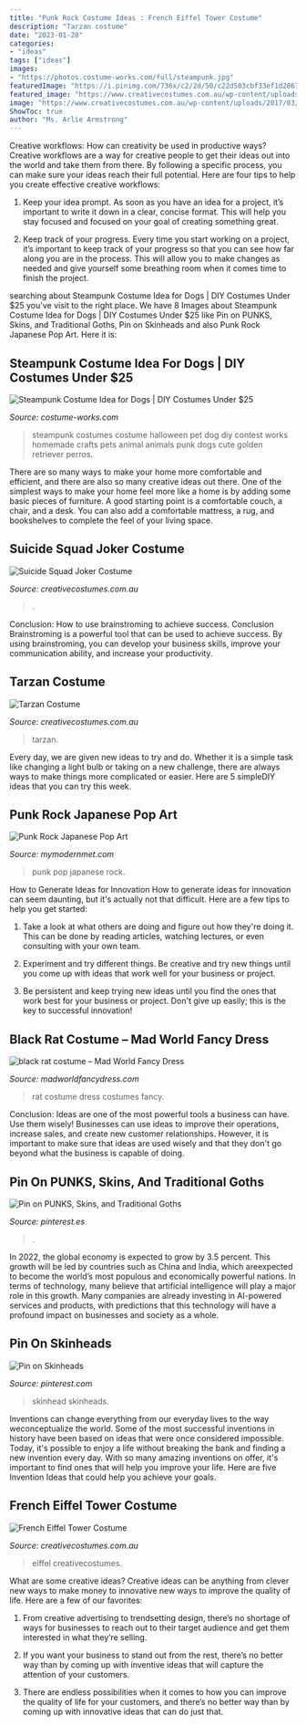 ```yaml
---
title: "Punk Rock Costume Ideas : French Eiffel Tower Costume"
description: "Tarzan costume"
date: "2023-01-28"
categories:
- "ideas"
tags: ["ideas"]
images:
- "https://photos.costume-works.com/full/steampunk.jpg"
featuredImage: "https://i.pinimg.com/736x/c2/2d/50/c22d503cbf33ef1d28674e47a6d57a23--gothic-fashion-grunge-fashion.jpg"
featured_image: "https://www.creativecostumes.com.au/wp-content/uploads/2017/03/joker-suicide-768x1024.jpg"
image: "https://www.creativecostumes.com.au/wp-content/uploads/2017/03/eiffel-768x1024.jpg"
ShowToc: true
author: "Ms. Arlie Armstrong"
---
```



Creative workflows: How can creativity be used in productive ways?
Creative workflows are a way for creative people to get their ideas out into the world and take them from there. By following a specific process, you can make sure your ideas reach their full potential. Here are four tips to help you create effective creative workflows:
1. Keep your idea prompt. As soon as you have an idea for a project, it’s important to write it down in a clear, concise format. This will help you stay focused and focused on your goal of creating something great.

2. Keep track of your progress. Every time you start working on a project, it’s important to keep track of your progress so that you can see how far along you are in the process. This will allow you to make changes as needed and give yourself some breathing room when it comes time to finish the project.


	

		
searching about Steampunk Costume Idea for Dogs | DIY Costumes Under $25 you've visit to the right place. We have 8 Images about Steampunk Costume Idea for Dogs | DIY Costumes Under $25 like Pin on PUNKS, Skins, and Traditional Goths, Pin on Skinheads and also Punk Rock Japanese Pop Art. Here it is:
		
    
## Steampunk Costume Idea For Dogs | DIY Costumes Under $25

<img loading=lazy src="https://photos.costume-works.com/full/steampunk.jpg" onerror="this.onerror=null;this.src='https://tse3.mm.bing.net/th?id=OIP.FsNS4X3iHg5S-CGwbv97OgHaKL&amp;pid=15.1';" alt="Steampunk Costume Idea for Dogs | DIY Costumes Under $25">

_Source: costume-works.com_

>steampunk costumes costume halloween pet dog diy contest works homemade crafts pets animal animals punk dogs cute golden retriever perros. 

	

There are so many ways to make your home more comfortable and efficient, and there are also so many creative ideas out there. One of the simplest ways to make your home feel more like a home is by adding some basic pieces of furniture. A good starting point is a comfortable couch, a chair, and a desk. You can also add a comfortable mattress, a rug, and bookshelves to complete the feel of your living space.

    
## Suicide Squad Joker Costume

<img loading=lazy src="https://www.creativecostumes.com.au/wp-content/uploads/2017/03/joker-suicide-768x1024.jpg" onerror="this.onerror=null;this.src='https://tse2.mm.bing.net/th?id=OIP.jnwkzwuVsT9lZYM2LVqGTAHaJ4&amp;pid=15.1';" alt="Suicide Squad Joker Costume">

_Source: creativecostumes.com.au_

>. 

	

Conclusion: How to use brainstroming to achieve success.
Conclusion
Brainstroming is a powerful tool that can be used to achieve success. By using brainstroming, you can develop your business skills, improve your communication ability, and increase your productivity.

    
## Tarzan Costume

<img loading=lazy src="https://www.creativecostumes.com.au/wp-content/uploads/2012/12/Tarzan-640x1024.jpg" onerror="this.onerror=null;this.src='https://tse1.mm.bing.net/th?id=OIP.bXgeQH6PAIU-0VgFnt32lgHaL2&amp;pid=15.1';" alt="Tarzan Costume">

_Source: creativecostumes.com.au_

>tarzan. 

	

Every day, we are given new ideas to try and do. Whether it is a simple task like changing a light bulb or taking on a new challenge, there are always ways to make things more complicated or easier. Here are 5 simpleDIY ideas that you can try this week.

    
## Punk Rock Japanese Pop Art

<img loading=lazy src="https://mymodernmet.com/wp/wp-content/uploads/archive/FqkuYH9cEF9-ZwNXNAql_1082065137.jpeg" onerror="this.onerror=null;this.src='https://tse4.mm.bing.net/th?id=OIP.APatwxY4rKBGIqec_JYvngHaKd&amp;pid=15.1';" alt="Punk Rock Japanese Pop Art">

_Source: mymodernmet.com_

>punk pop japanese rock. 

	

How to Generate Ideas for Innovation
How to generate ideas for innovation can seem daunting, but it's actually not that difficult. Here are a few tips to help you get started:
1. Take a look at what others are doing and figure out how they're doing it. This can be done by reading articles, watching lectures, or even consulting with your own team.

2. Experiment and try different things. Be creative and try new things until you come up with ideas that work well for your business or project.

3. Be persistent and keep trying new ideas until you find the ones that work best for your business or project. Don't give up easily; this is the key to successful innovation!

    
## Black Rat Costume – Mad World Fancy Dress

<img loading=lazy src="http://cdn.shopify.com/s/files/1/0413/9233/products/BLACK-RAT-COSTUME-3274_grande.jpeg?v=1409748333" onerror="this.onerror=null;this.src='https://tse3.mm.bing.net/th?id=OIP.xJdHtKd6aaWO0rpUd3BFAgAAAA&amp;pid=15.1';" alt="black rat costume – Mad World Fancy Dress">

_Source: madworldfancydress.com_

>rat costume dress costumes fancy. 

	

Conclusion: Ideas are one of the most powerful tools a business can have. Use them wisely!
Businesses can use ideas to improve their operations, increase sales, and create new customer relationships. However, it is important to make sure that ideas are used wisely and that they don't go beyond what the business is capable of doing.

    
## Pin On PUNKS, Skins, And Traditional Goths

<img loading=lazy src="https://i.pinimg.com/736x/c2/2d/50/c22d503cbf33ef1d28674e47a6d57a23--gothic-fashion-grunge-fashion.jpg" onerror="this.onerror=null;this.src='https://tse1.mm.bing.net/th?id=OIP.en1BnfZDm5Wrj_GIiTAasgHaLG&amp;pid=15.1';" alt="Pin on PUNKS, Skins, and Traditional Goths">

_Source: pinterest.es_

>. 

	

In 2022, the global economy is expected to grow by 3.5 percent. This growth will be led by countries such as China and India, which areexpected to become the world’s most populous and economically powerful nations. In terms of technology, many believe that artificial intelligence will play a major role in this growth. Many companies are already investing in AI-powered services and products, with predictions that this technology will have a profound impact on businesses and society as a whole.

    
## Pin On Skinheads

<img loading=lazy src="https://i.pinimg.com/736x/ea/b7/c8/eab7c87707fc3c0cffeae4c87f11648c.jpg" onerror="this.onerror=null;this.src='https://tse4.mm.bing.net/th?id=OIP.fzKoFqj9COoUym4VoLNAKQHaON&amp;pid=15.1';" alt="Pin on Skinheads">

_Source: pinterest.com_

>skinhead skinheads. 

	

Inventions can change everything from our everyday lives to the way weconceptualize the world. Some of the most successful inventions in history have been based on ideas that were once considered impossible. Today, it's possible to enjoy a life without breaking the bank and finding a new invention every day. With so many amazing inventions on offer, it's important to find ones that will help you improve your life. Here are five Invention Ideas that could help you achieve your goals.

    
## French Eiffel Tower Costume

<img loading=lazy src="https://www.creativecostumes.com.au/wp-content/uploads/2017/03/eiffel-768x1024.jpg" onerror="this.onerror=null;this.src='https://tse1.mm.bing.net/th?id=OIP.TVo_hfCfrBta2g5_6y4e_QHaJ4&amp;pid=15.1';" alt="French Eiffel Tower Costume">

_Source: creativecostumes.com.au_

>eiffel creativecostumes. 

	

What are some creative ideas?
Creative ideas can be anything from clever new ways to make money to innovative new ways to improve the quality of life. Here are a few of our favorites: 
1) From creative advertising to trendsetting design, there’s no shortage of ways for businesses to reach out to their target audience and get them interested in what they’re selling.

2) If you want your business to stand out from the rest, there’s no better way than by coming up with inventive ideas that will capture the attention of your customers.

3) There are endless possibilities when it comes to how you can improve the quality of life for your customers, and there’s no better way than by coming up with innovative ideas that can do just that.

